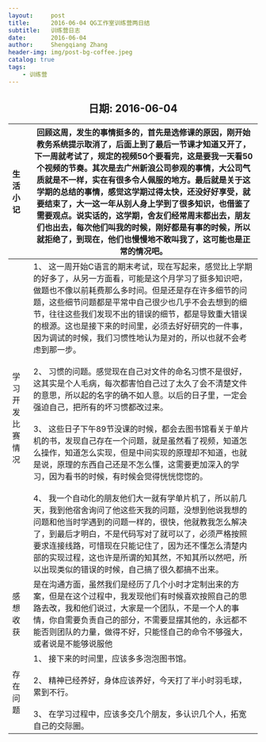 ```yaml
---
layout:     post
title:      2016-06-04 QG工作室训练营两日结
subtitle:   训练营日志
date:       2016-06-04
author:     Shengqiang Zhang
header-img: img/post-bg-coffee.jpeg
catalog: true
tags:
    - 训练营
---
```




<center><h2>日期: 2016-06-04</h2></center>



| 生活小记         | 回顾这周，发生的事情挺多的，首先是选修课的原因，刚开始教务系统提示取消了，后面上到了最后一节课才知道又开了，下一周就考试了，规定的视频50个要看完，这是要我一天看50个视频的节奏。其次是去广州新浪公司参观的事情，大公司气质就是不一样，实在有很多令人佩服的地方。最后就是关于这学期的总结的事情，感觉这学期过得太快，还没好好享受，就要结束了，大一这一年从别人身上学到了很多知识，也借鉴了需要观点。说实话的，这学期，舍友们经常周末都出去，朋友们也出去，每次他们叫我的时候，刚好都是有事的时候，所以就拒绝了，到现在，他们也慢慢地不敢叫我了，这可能也是正常的情况吧。 |
| :--------------- | ------------------------------------------------------------ |
| 学习开发比赛情况 | 1、 这一周开始C语言的期末考试，现在写起来，感觉比上学期的好多了，从另一方面看，可能是这个月学习了挺多知识吧，做题也不像以前耗费那么多时间。但是还是存在许多细节的问题，这些细节问题都是平常中自己很少也几乎不会去想到的细节，往往这些我们发现不出的错误的细节，都是导致重大错误的根源。这也是接下来的时间里，必须去好好研究的一件事，因为调试的时候，我们习惯性地认为是对的，所以也就不会考虑到那一步。<br/><br/> 2、 习惯的问题。感觉现在自己对文件的命名习惯不是很好，这其实是个人毛病，每次都害怕自己过了太久了会不清楚文件的意思，所以起的名字的确不如人意。以后的日子里，一定会强迫自己，把所有的坏习惯都改过来。 <br/><br/>3、 这些日子下午89节没课的时候，都会去图书馆看关于单片机的书，发现自己存在一个问题，就是虽然看了视频，知道怎么操作，知道怎么实现，但是中间实现的原理却不知道，也就是说，原理的东西自己还是不怎么懂，这需要更加深入的学习，因为看书的时候，有时候会觉得恍恍惚惚的。 <br/><br/>4、 我一个自动化的朋友他们大一就有学单片机了，所以前几天，我到他宿舍询问了他这些天我的问题，没想到他说我想的问题和他当时学遇到的问题一样的，很快，他就教我怎么解决了，到最后才明白，不是代码写对了就可以了，必须严格按照要求连接线路，可惜现在只能记住了，因为还不懂怎么清楚内部的实现过程，这也许是所谓的知其然，不知其所以然吧，所以出现类似的错误的时候，自己搞了很久都搞不出来。<br> |
| 感想收获         | 是在沟通方面，虽然我们是经历了几个小时才定制出来的方案，但是在这个过程中，我发现他们有时候喜欢按照自己的思路去改，我和他们说过，大家是一个团队，不是一个人的事情，你自需要负责自己的部分，不需要显摆其他的，永远都不能否则团队的力量，做得不好，只能怪自己的命令不够强大，或者说是不能够说服他 |
| 存在问题         | 1、 接下来的时间里，应该多多泡泡图书馆。 <br/><br/>2、 精神已经养好，身体应该养好，今天打了半小时羽毛球，累到不行。<br/><br/>3、 在学习过程中，应该多交几个朋友，多认识几个人，拓宽自己的交际圈。 |


